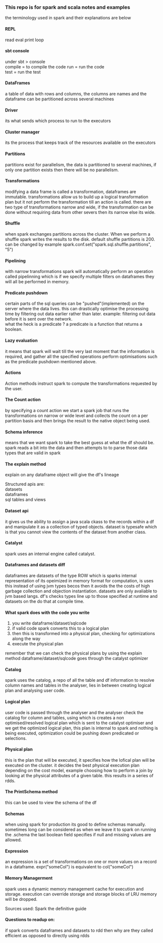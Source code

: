 ### This repo is for spark and scala notes and examples

the terminology used in spark and their explanations are below

#### REPL
read eval print loop

#### sbt console
under sbt > console  
compile = to compile the code
run = run the code  
test = run the test

#### DataFrames  
a table of data with rows and columns, the columns are names and the dataframe can be partitioned across several machines

#### Driver  
its what sends which process to run to the executors

#### Cluster manager  
its the process that keeps track of the resources available on the executors

#### Partitions  
partitions exist for parallelism, the data is partitioned to several machines, if only one partition exists then there will be no parallelism.

#### Transformations  
modifying a data frame is called a transformation, dataframes are immutable.
transformations allow us to build up a logical transformation plan but it not perform the transformation till an action is called.
there are two type of transformations narrow and wide, if the transformation can be done without requiring data from other severs then its narrow else its wide.

#### Shuffle
when spark exchanges partitions across the cluster. When we perform a shuffle spark writes the results to the disk. default shuffle partitions is 200. can be changed by example spark.conf.set("spark.sql.shuffle.partitions", "5")

#### Pipelining  
with narrow transformations spark will automatically perform an operation called pipelinning which is if we specify multiple filters on dataframes they will all be performed in memory.

#### Predicate pushdown  
certain parts of the sql queries can be "pushed"(implemented) on the server where the data lives. this can drastically optimise the processing time by filtering out data earlier rather than later. example: filtering out data before it is sent over the network.  
what the heck is a predicate ? a predicate is a function that returns a boolean.

#### Lazy evaluation  
it means that spark will wait till the very last moment that the information is required, and gather all the specified operations perform optimisations such as the predicate pushdown mentioned above.

#### Actions  
Action methods instruct spark to compute the transformations requested by the user.

#### The Count action  
by specifying a count action we start a spark job that runs the transformations on narrow or wide level and collects the count on a per partition basis and then brings the result to the native object being used.

#### Schema inference  
means that we want spark to take the best guess at what the df should be. spark reads a bit into the data and then attempts to to parse those data types that are valid in spark

####  The explain method  
explain on any dataframe object will give the df's lineage

Structured apis are:   
datasets  
dataframes  
sql tables and views  

#### Dataset api  
it gives us the ability to assign a java scala ckass to the records within a df and manipulate it as a collection of typed objects. dataset is typesafe which is that you cannot view the contents of the dataset from another class.

#### Catalyst
spark uses an internal engine called catalyst.

#### Dataframes and datasets diff  
dataframes are datasets of the type ROW which is sparks internal representation of its opeimized in memory format for computation, is uses this instead of using jvm types becos then it avoids the the costs of high garbage collection and objection instantiation.
datasets are only avaliable to jvm based langs.
df's checks types line up to those specified at runtime and datasets on the do that at compile time.

#### What spark does with the code you write

1) you write dataframe/dataset/sqlcode
2) if valid code spark converts this to a logical plan
3) then this is transformed into a physical plan, checking for optimizations along the way
4) execute the physical plan

remember that we can check the physical plans by using the explain method
dataframe/dataset/sqlcode goes through the catalyst optimizer

#### Catalog
spark uses the catalog, a repo of all the table and df information to resolve column names and tables in the analyser, lies in between creating logical plan and analysing user code.

#### Logical plan  
user code is passed through the analyser and the analyser check the catalog for column and tables, using which is creates a non optimised/resolved logical plan which is sent to the catalyst optimiser and we get the optimized logical plan, this plan is internal to spark and nothing is being executed, optimization could be pushing down predicated or selections.

#### Physical plan  
this is the plan that will be executed, it specifies how the lofical plan will be executed on the cluster. it decides the best physical execution plan depending on the cost model, example choosing how to perform a join by looking at the physical attributes of a given table. this results in a series of rdds.

#### The PrintSchema method  
this can be used to view the schema of the df

#### Schemas  
when using spark for production its good to define schemas manually. sometimes long can be considered as when we leave it to spark
on running the .schema the last boolean field specifies if null and missing values are allowed.

#### Expression  
an expression is a set of transformations on one or more values on a record in a dataframe.  expr("someCol") is equivalent to col("someCol")

#### Memory Managerment
spark uses a dynamic memory management cache for execution and storage. execution can override storage and storage blocks of LRU memory will be dropped.











Sources used:
Spark the definitive guide

#### Questions to readup on:
if spark converts dataframes and datasets to rdd then why are they called efficient as opposed to directly using rdds

